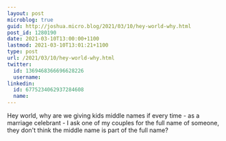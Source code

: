 ```yaml
---
layout: post
microblog: true
guid: http://joshua.micro.blog/2021/03/10/hey-world-why.html
post_id: 1280190
date: 2021-03-10T13:00:00+1100
lastmod: 2021-03-10T13:01:21+1100
type: post
url: /2021/03/10/hey-world-why.html
twitter:
  id: 1369468366696628226
  username: 
linkedin:
  id: 6775234062937284608
  name: 
---
```

Hey world, why are we giving kids middle names if every time - as a marriage celebrant - I ask one of my couples for the full name of someone, they don't think the middle name is part of the full name?
